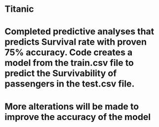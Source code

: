 # Titanic
# Completed predictive analyses that predicts Survival rate with proven 75% accuracy. Code creates a model from the train.csv file to predict the Survivability of passengers in the test.csv file. 
# More alterations will be made to improve the accuracy of the model
